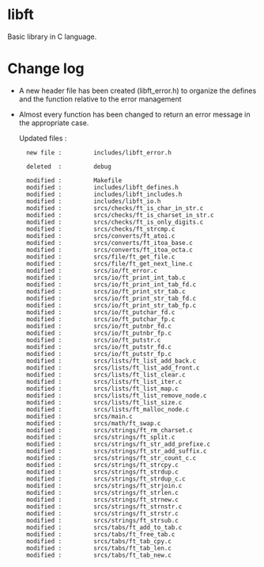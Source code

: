 # libft
Basic library in C language.

# Change log

- A new header file has been created (libft_error.h) to organize the defines
	and the function relative to the error management

- Almost every function has been changed to return
	an error message in the appropriate case.

	Updated files :

		new file :         includes/libft_error.h

		deleted  :         debug
		
		modified :         Makefile
		modified :         includes/libft_defines.h
		modified :         includes/libft_includes.h
		modified :         includes/libft_io.h
		modified :         srcs/checks/ft_is_char_in_str.c
		modified :         srcs/checks/ft_is_charset_in_str.c
		modified :         srcs/checks/ft_is_only_digits.c
		modified :         srcs/checks/ft_strcmp.c
		modified :         srcs/converts/ft_atoi.c
		modified :         srcs/converts/ft_itoa_base.c
		modified :         srcs/converts/ft_itoa_octa.c
		modified :         srcs/file/ft_get_file.c
		modified :         srcs/file/ft_get_next_line.c
		modified :         srcs/io/ft_error.c
		modified :         srcs/io/ft_print_int_tab.c
		modified :         srcs/io/ft_print_int_tab_fd.c
		modified :         srcs/io/ft_print_str_tab.c
		modified :         srcs/io/ft_print_str_tab_fd.c
		modified :         srcs/io/ft_print_str_tab_fp.c
		modified :         srcs/io/ft_putchar_fd.c
		modified :         srcs/io/ft_putchar_fp.c
		modified :         srcs/io/ft_putnbr_fd.c
		modified :         srcs/io/ft_putnbr_fp.c
		modified :         srcs/io/ft_putstr.c
		modified :         srcs/io/ft_putstr_fd.c
		modified :         srcs/io/ft_putstr_fp.c
		modified :         srcs/lists/ft_list_add_back.c
		modified :         srcs/lists/ft_list_add_front.c
		modified :         srcs/lists/ft_list_clear.c
		modified :         srcs/lists/ft_list_iter.c
		modified :         srcs/lists/ft_list_map.c
		modified :         srcs/lists/ft_list_remove_node.c
		modified :         srcs/lists/ft_list_size.c
		modified :         srcs/lists/ft_malloc_node.c
		modified :         srcs/main.c
		modified :         srcs/math/ft_swap.c
		modified :         srcs/strings/ft_rm_charset.c
		modified :         srcs/strings/ft_split.c
		modified :         srcs/strings/ft_str_add_prefixe.c
		modified :         srcs/strings/ft_str_add_suffix.c
		modified :         srcs/strings/ft_str_count_c.c
		modified :         srcs/strings/ft_strcpy.c
		modified :         srcs/strings/ft_strdup.c
		modified :         srcs/strings/ft_strdup_c.c
		modified :         srcs/strings/ft_strjoin.c
		modified :         srcs/strings/ft_strlen.c
		modified :         srcs/strings/ft_strnew.c
		modified :         srcs/strings/ft_strnstr.c
		modified :         srcs/strings/ft_strstr.c
		modified :         srcs/strings/ft_strsub.c
		modified :         srcs/tabs/ft_add_to_tab.c
		modified :         srcs/tabs/ft_free_tab.c
		modified :         srcs/tabs/ft_tab_cpy.c
		modified :         srcs/tabs/ft_tab_len.c
		modified :         srcs/tabs/ft_tab_new.c

